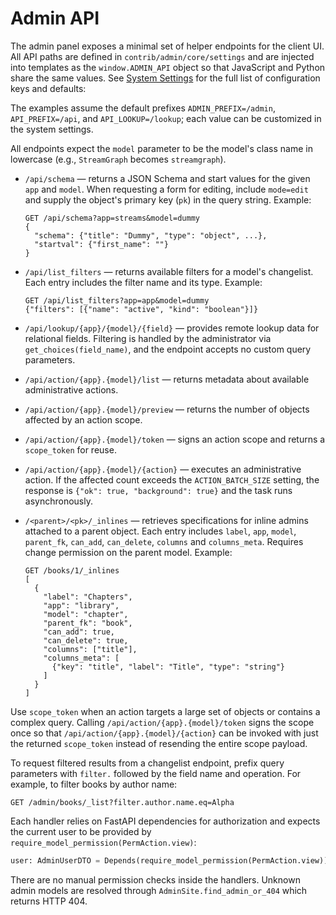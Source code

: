 # Admin API

The admin panel exposes a minimal set of helper endpoints for the client UI.
All API paths are defined in `contrib/admin/core/settings` and are injected
into templates as the `window.ADMIN_API` object so that JavaScript and Python
share the same values. See [System Settings](settings.md) for the full list of
configuration keys and defaults:

The examples assume the default prefixes `ADMIN_PREFIX=/admin`,
`API_PREFIX=/api`, and `API_LOOKUP=/lookup`; each value can be customized in
the system settings.

All endpoints expect the `model` parameter to be the model's class name in
lowercase (e.g., `StreamGraph` becomes `streamgraph`).

- `/api/schema` — returns a JSON Schema and start values for the given `app` and
  `model`. When requesting a form for editing, include `mode=edit` and supply the
  object's primary key (`pk`) in the query string. Example:

  ```http
  GET /api/schema?app=streams&model=dummy
  {
    "schema": {"title": "Dummy", "type": "object", ...},
    "startval": {"first_name": ""}
  }
  ```
- `/api/list_filters` — returns available filters for a model's changelist.
  Each entry includes the filter name and its type. Example:

  ```http
  GET /api/list_filters?app=app&model=dummy
  {"filters": [{"name": "active", "kind": "boolean"}]}
  ```
- `/api/lookup/{app}/{model}/{field}` — provides remote lookup data for
  relational fields. Filtering is handled by the administrator via
  `get_choices(field_name)`, and the endpoint accepts no custom query
  parameters.
- `/api/action/{app}.{model}/list` — returns metadata about available
  administrative actions.
- `/api/action/{app}.{model}/preview` — returns the number of objects
  affected by an action scope.
- `/api/action/{app}.{model}/token` — signs an action scope and returns a
  `scope_token` for reuse.
- `/api/action/{app}.{model}/{action}` — executes an administrative action.
  If the affected count exceeds the `ACTION_BATCH_SIZE` setting,
  the response is `{"ok": true, "background": true}` and the task runs
  asynchronously.
- `/<parent>/<pk>/_inlines` — retrieves specifications for inline admins
  attached to a parent object. Each entry includes `label`, `app`, `model`,
  `parent_fk`, `can_add`, `can_delete`, `columns` and `columns_meta`. Requires
  change permission on the parent model. Example:

  ```http
  GET /books/1/_inlines
  [
    {
      "label": "Chapters",
      "app": "library",
      "model": "chapter",
      "parent_fk": "book",
      "can_add": true,
      "can_delete": true,
      "columns": ["title"],
      "columns_meta": [
        {"key": "title", "label": "Title", "type": "string"}
      ]
    }
  ]
  ```

Use `scope_token` when an action targets a large set of objects or contains a
complex query. Calling `/api/action/{app}.{model}/token` signs the scope once so
that `/api/action/{app}.{model}/{action}` can be invoked with just the returned
`scope_token` instead of resending the entire scope payload.

To request filtered results from a changelist endpoint, prefix query parameters
with `filter.` followed by the field name and operation. For example, to filter
books by author name:

```http
GET /admin/books/_list?filter.author.name.eq=Alpha
```

Each handler relies on FastAPI dependencies for authorization and expects the
current user to be provided by `require_model_permission(PermAction.view)`:

```python
user: AdminUserDTO = Depends(require_model_permission(PermAction.view))
```

There are no manual permission checks inside the handlers. Unknown admin models
are resolved through `AdminSite.find_admin_or_404` which returns HTTP 404.
